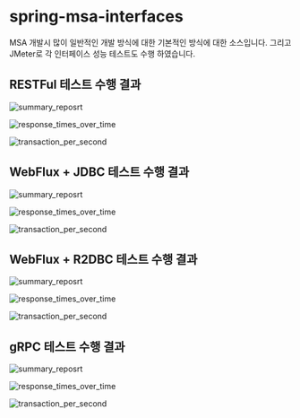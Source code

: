 # spring-msa-interfaces

MSA 개발시 많이 일반적인 개발 방식에 대한 기본적인 방식에 대한 소스입니다.
그리고 JMeter로 각 인터페이스 성능 테스트도 수행 하였습니다.

## RESTFul 테스트 수행 결과
 
![summary_reposrt](https://user-images.githubusercontent.com/39702082/217876640-e1b24d1d-0ff1-4721-8414-a0f1d31c3c87.PNG)

![response_times_over_time](https://user-images.githubusercontent.com/39702082/217876708-bdda9157-f56e-42b0-8803-4947fed2ec37.PNG)

![transaction_per_second](https://user-images.githubusercontent.com/39702082/217876728-7ae43c19-531d-48b2-9021-b423445e5772.PNG)

## WebFlux + JDBC 테스트 수행 결과
 
![summary_reposrt](https://user-images.githubusercontent.com/39702082/217877616-8cd79e4d-a7a4-4992-b049-af6b2cc4f775.PNG)

![response_times_over_time](https://user-images.githubusercontent.com/39702082/217877660-12001a49-764a-4afa-beea-56a483d9f619.PNG)

![transaction_per_second](https://user-images.githubusercontent.com/39702082/217877686-716539b3-1c0a-4c70-ad9f-05454092838e.PNG)

## WebFlux + R2DBC 테스트 수행 결과

![summary_reposrt](https://user-images.githubusercontent.com/39702082/217877738-b2c6c88a-e266-4fdf-8745-9ad6f286beab.PNG)

![response_times_over_time](https://user-images.githubusercontent.com/39702082/217877760-079e724a-e188-4188-930d-d40345e7495f.PNG)

![transaction_per_second](https://user-images.githubusercontent.com/39702082/217877783-c6e7c962-63bd-4127-ae70-9dfa1cecd81d.PNG)

## gRPC 테스트 수행 결과

![summary_reposrt](https://user-images.githubusercontent.com/39702082/217877887-fc600d06-bbbd-42e1-8ec0-b3e947e9af5a.PNG)

![response_times_over_time](https://user-images.githubusercontent.com/39702082/217877965-d15045da-661c-4090-9a8a-8a216edbfc0b.PNG)

![transaction_per_second](https://user-images.githubusercontent.com/39702082/217877998-d96e58e5-4f5d-4481-9f3d-3e2f5cfcc35b.PNG)
